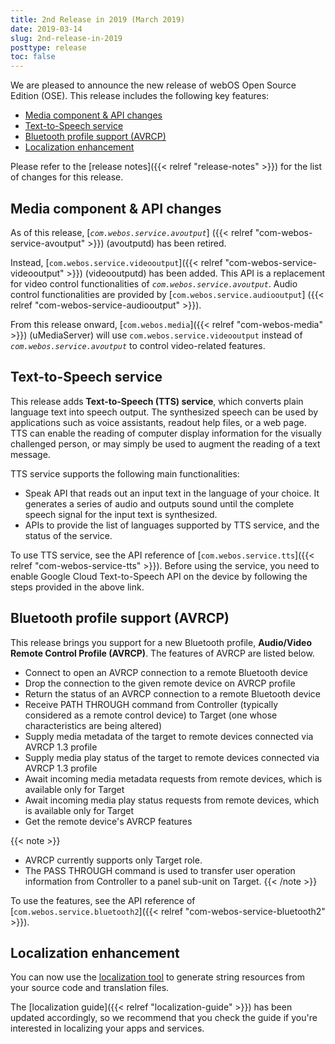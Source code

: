 ```yaml
---
title: 2nd Release in 2019 (March 2019)
date: 2019-03-14
slug: 2nd-release-in-2019
posttype: release
toc: false
---
```


We are pleased to announce the new release of webOS Open Source Edition (OSE). This release includes the following key features:

* [Media component & API changes](#media-component-api-changes)
* [Text-to-Speech service](#text-to-speech-service)
* [Bluetooth profile support (AVRCP)](#bluetooth-profile-support-avrcp)
* [Localization enhancement](#localization-enhancement)

Please refer to the [release notes]({{< relref "release-notes" >}}) for the list of changes for this release.

## Media component & API changes

As of this release, [*`com.webos.service.avoutput`*] ({{< relref "com-webos-service-avoutput" >}}) (avoutputd) has been retired.

Instead, [`com.webos.service.videooutput`]({{< relref "com-webos-service-videooutput" >}}) (videooutputd) has been added. This API is a replacement for video control functionalities of *`com.webos.service.avoutput`*. Audio control functionalities are provided by [`com.webos.service.audiooutput`] ({{< relref "com-webos-service-audiooutput" >}}).

From this release onward, [`com.webos.media`]({{< relref "com-webos-media" >}}) (uMediaServer) will use `com.webos.service.videooutput` instead of *`com.webos.service.avoutput`* to control video-related features.

## Text-to-Speech service

This release adds **Text-to-Speech (TTS) service**, which converts plain language text into speech output. The synthesized speech can be used by applications such as voice assistants, readout help files, or a web page. TTS can enable the reading of computer display information for the visually challenged person, or may simply be used to augment the reading of a text message.

TTS service supports the following main functionalities:

* Speak API that reads out an input text in the language of your choice. It generates a series of audio and outputs sound until the complete speech signal for the input text is synthesized.
* APIs to provide the list of languages supported by TTS service, and the status of the service.

To use TTS service, see the API reference of [`com.webos.service.tts`]({{< relref "com-webos-service-tts" >}}). Before using the service, you need to enable Google Cloud Text-to-Speech API on the device by following the steps provided in the above link.

## Bluetooth profile support (AVRCP)

This release brings you support for a new Bluetooth profile, **Audio/Video Remote Control Profile (AVRCP)**. The features of AVRCP are listed below.

* Connect to open an AVRCP connection to a remote Bluetooth device
* Drop the connection to the given remote device on AVRCP profile
* Return the status of an AVRCP connection to a remote Bluetooth device
* Receive PATH THROUGH command from Controller (typically considered as a remote control device) to Target (one whose characteristics are being altered)
* Supply media metadata of the target to remote devices connected via AVRCP 1.3 profile
* Supply media play status of the target to remote devices connected via AVRCP 1.3 profile
* Await incoming media metadata requests from remote devices, which is available only for Target
* Await incoming media play status requests from remote devices, which is available only for Target
* Get the remote device's AVRCP features

{{< note >}}
* AVRCP currently supports only Target role.
* The PASS THROUGH command is used to transfer user operation information from Controller to a panel sub-unit on Target.
{{< /note >}}

To use the features, see the API reference of [`com.webos.service.bluetooth2`]({{< relref "com-webos-service-bluetooth2" >}}).

## Localization enhancement

You can now use the [localization tool](https://github.com/webosose/localization-tool) to generate string resources from your source code and translation files.

The [localization guide]({{< relref "localization-guide" >}}) has been updated accordingly, so we recommend that you check the guide if you're interested in localizing your apps and services.
